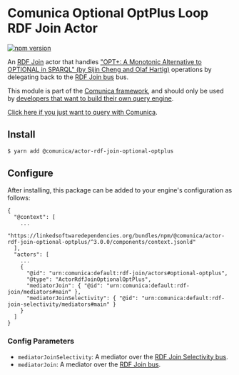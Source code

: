 # Comunica Optional OptPlus Loop RDF Join Actor

[![npm version](https://badge.fury.io/js/%40comunica%2Factor-rdf-join-optional-optplus.svg)](https://www.npmjs.com/package/@comunica/actor-rdf-join-optional-optplus)

An [RDF Join](https://github.com/comunica/comunica/tree/master/packages/bus-rdf-join) actor that handles ["OPT+: A Monotonic Alternative to OPTIONAL in SPARQL" (by Sijin Cheng and Olaf Hartig)](https://www.researchgate.net/publication/333627321_OPT_A_Monotonic_Alternativeto_OPTIONAL_in_SPARQL) operations
by delegating back to the [RDF Join bus](https://github.com/comunica/comunica/tree/master/packages/bus-rdf-join) bus.

This module is part of the [Comunica framework](https://github.com/comunica/comunica),
and should only be used by [developers that want to build their own query engine](https://comunica.dev/docs/modify/).

[Click here if you just want to query with Comunica](https://comunica.dev/docs/query/).

## Install

```bash
$ yarn add @comunica/actor-rdf-join-optional-optplus
```

## Configure

After installing, this package can be added to your engine's configuration as follows:
```text
{
  "@context": [
    ...
    "https://linkedsoftwaredependencies.org/bundles/npm/@comunica/actor-rdf-join-optional-optplus/^3.0.0/components/context.jsonld"
  ],
  "actors": [
    ...
    {
      "@id": "urn:comunica:default:rdf-join/actors#optional-optplus",
      "@type": "ActorRdfJoinOptionalOptPlus",
      "mediatorJoin": { "@id": "urn:comunica:default:rdf-join/mediators#main" },
      "mediatorJoinSelectivity": { "@id": "urn:comunica:default:rdf-join-selectivity/mediators#main" }
    }
  ]
}
```

### Config Parameters

* `mediatorJoinSelectivity`: A mediator over the [RDF Join Selectivity bus](https://github.com/comunica/comunica/tree/master/packages/bus-rdf-join-selectivity).
* `mediatorJoin`: A mediator over the [RDF Join bus](https://github.com/comunica/comunica/tree/master/packages/bus-rdf-join).
